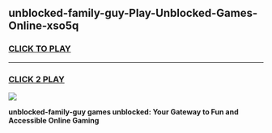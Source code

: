 
## unblocked-family-guy-Play-Unblocked-Games-Online-xso5q
<h3>
<a href="https://premium76.site?title=unblocked-family-guy&ref=25A">CLICK TO PLAY</a></h3>
<hr>

<h3>
<a href="https://premium76.site?title=unblocked-family-guy&ref=25A">CLICK 2 PLAY</a>
  
</h3>

<a href="https://premium76.site?title=unblocked-family-guy&ref=25A"><img src="https://clearcache.store/games.png"></a>


**unblocked-family-guy games unblocked: Your Gateway to Fun and Accessible Online Gaming**
